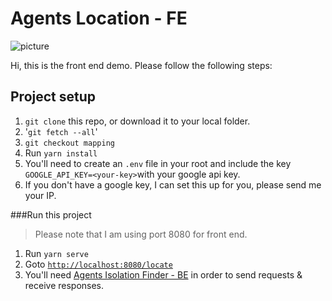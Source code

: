 # Agents Location - FE
![picture](https://i.imgur.com/d3HEgrH.gif)

Hi, this is the front end demo.
Please follow the following steps:
## Project setup

1. `git clone` this repo, or download it to your local folder.
2. '`git fetch --all`'
3. `git checkout mapping`
4. Run ```yarn install```
5. You'll need to create an `.env` file in your root and include the key `GOOGLE_API_KEY=<your-key>`with your google api key.
6. If you don't have a google key, I can set this up for you,
 please send me your IP.


###Run this project
>Please note that I am using port 8080 for front end.

1. Run ```yarn serve```
2. Goto [```http://localhost:8080/locate```](http://localhost:8080/locate)
3. You'll need [Agents Isolation Finder - BE](https://github.com/ereztdev/agents-by-isolation-node-demo) in order to send requests & receive responses.

 


